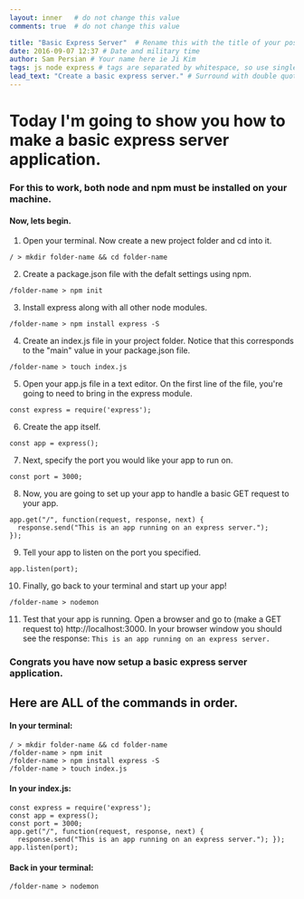 ```yaml
---
layout: inner   # do not change this value
comments: true  # do not change this value

title: "Basic Express Server"  # Rename this with the title of your post & surround with double quotes
date: 2016-09-07 12:37 # Date and military time
author: Sam Persian # Your name here ie Ji Kim
tags: js node express # tags are separated by whitespace, so use single words.
lead_text: "Create a basic express server." # Surround with double quotes. Tag lines will appear above the content of the post within each post.
---
```


# Today I'm going to show you how to make a basic express server application.

### For this to work, both node and npm must be installed on your machine.

#### Now, lets begin.

1) Open your terminal. Now create a new project folder and cd into it.

  ```
  / > mkdir folder-name && cd folder-name
  ```

2) Create a package.json file with the defalt settings using npm.

  ```
  /folder-name > npm init
  ```

3) Install express along with all other node modules.

  ```
  /folder-name > npm install express -S
  ```

4) Create an index.js file in your project folder. Notice that this corresponds to the "main" value in your package.json file.

  ```
  /folder-name > touch index.js
  ```

5) Open your app.js file in a text editor. On the first line of the file, you're going to need to bring in the express module.

  ```
  const express = require('express');
  ```

6) Create the app itself.

  ```
  const app = express();
  ```

7) Next, specify the port you would like your app to run on.

  ```
  const port = 3000;
  ```

8) Now, you are going to set up your app to handle a basic GET request to your app.

  ```
  app.get("/", function(request, response, next) {
    response.send("This is an app running on an express server.");
  });
  ```

9) Tell your app to listen on the port you specified.

  ```
  app.listen(port);
  ```

10) Finally, go back to your terminal and start up your app!

  ```
  /folder-name > nodemon
  ```

11) Test that your app is running. Open a browser and go to (make a GET request to) http://localhost:3000. In your browser window you should see the response: ```This is an app running on an express server.```

### Congrats you have now setup a basic express server application.

## Here are ALL of the commands in order.

#### In your terminal:
```
/ > mkdir folder-name && cd folder-name
/folder-name > npm init
/folder-name > npm install express -S
/folder-name > touch index.js
```
#### In your index.js:
```
const express = require('express');
const app = express();
const port = 3000;
app.get("/", function(request, response, next) {
  response.send("This is an app running on an express server."); });
app.listen(port);
```
#### Back in your terminal:
```
/folder-name > nodemon
```

